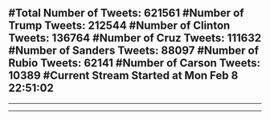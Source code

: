#Total Number of Tweets: 621561 
#Number of Trump Tweets: 212544
#Number of Clinton Tweets: 136764
#Number of Cruz Tweets: 111632
#Number of Sanders Tweets: 88097
#Number of Rubio Tweets: 62141
#Number of Carson Tweets: 10389
#Current Stream Started at Mon Feb  8 22:51:02
---
---
---
